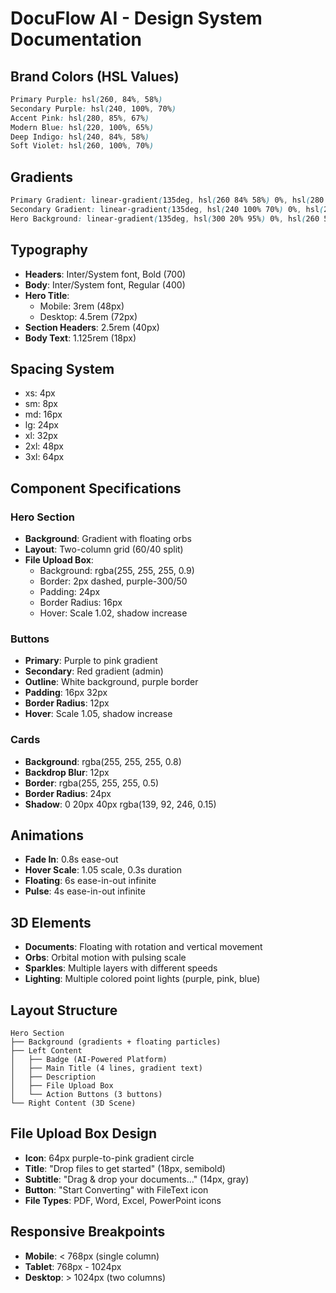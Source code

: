 # DocuFlow AI - Design System Documentation

## Brand Colors (HSL Values)
```css
Primary Purple: hsl(260, 84%, 58%)
Secondary Purple: hsl(240, 100%, 70%)
Accent Pink: hsl(280, 85%, 67%)
Modern Blue: hsl(220, 100%, 65%)
Deep Indigo: hsl(240, 84%, 58%)
Soft Violet: hsl(260, 100%, 70%)
```

## Gradients
```css
Primary Gradient: linear-gradient(135deg, hsl(260 84% 58%) 0%, hsl(280 85% 67%) 100%)
Secondary Gradient: linear-gradient(135deg, hsl(240 100% 70%) 0%, hsl(260 84% 58%) 100%)
Hero Background: linear-gradient(135deg, hsl(300 20% 95%) 0%, hsl(260 50% 90%) 20%, hsl(260 84% 58%) 50%, hsl(280 85% 67%) 100%)
```

## Typography
- **Headers**: Inter/System font, Bold (700)
- **Body**: Inter/System font, Regular (400)
- **Hero Title**: 
  - Mobile: 3rem (48px)
  - Desktop: 4.5rem (72px)
- **Section Headers**: 2.5rem (40px)
- **Body Text**: 1.125rem (18px)

## Spacing System
- xs: 4px
- sm: 8px
- md: 16px
- lg: 24px
- xl: 32px
- 2xl: 48px
- 3xl: 64px

## Component Specifications

### Hero Section
- **Background**: Gradient with floating orbs
- **Layout**: Two-column grid (60/40 split)
- **File Upload Box**: 
  - Background: rgba(255, 255, 255, 0.9)
  - Border: 2px dashed, purple-300/50
  - Padding: 24px
  - Border Radius: 16px
  - Hover: Scale 1.02, shadow increase

### Buttons
- **Primary**: Purple to pink gradient
- **Secondary**: Red gradient (admin)
- **Outline**: White background, purple border
- **Padding**: 16px 32px
- **Border Radius**: 12px
- **Hover**: Scale 1.05, shadow increase

### Cards
- **Background**: rgba(255, 255, 255, 0.8)
- **Backdrop Blur**: 12px
- **Border**: rgba(255, 255, 255, 0.5)
- **Border Radius**: 24px
- **Shadow**: 0 20px 40px rgba(139, 92, 246, 0.15)

## Animations
- **Fade In**: 0.8s ease-out
- **Hover Scale**: 1.05 scale, 0.3s duration
- **Floating**: 6s ease-in-out infinite
- **Pulse**: 4s ease-in-out infinite

## 3D Elements
- **Documents**: Floating with rotation and vertical movement
- **Orbs**: Orbital motion with pulsing scale
- **Sparkles**: Multiple layers with different speeds
- **Lighting**: Multiple colored point lights (purple, pink, blue)

## Layout Structure
```
Hero Section
├── Background (gradients + floating particles)
├── Left Content
│   ├── Badge (AI-Powered Platform)
│   ├── Main Title (4 lines, gradient text)
│   ├── Description
│   ├── File Upload Box
│   └── Action Buttons (3 buttons)
└── Right Content (3D Scene)
```

## File Upload Box Design
- **Icon**: 64px purple-to-pink gradient circle
- **Title**: "Drop files to get started" (18px, semibold)
- **Subtitle**: "Drag & drop your documents..." (14px, gray)
- **Button**: "Start Converting" with FileText icon
- **File Types**: PDF, Word, Excel, PowerPoint icons

## Responsive Breakpoints
- **Mobile**: < 768px (single column)
- **Tablet**: 768px - 1024px
- **Desktop**: > 1024px (two columns)
